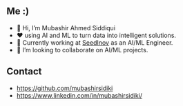  ## Me :)
- 👋 Hi, I’m Mubashir Ahmed Siddiqui
- :heart: using AI and ML to turn data into intelligent solutions.
- 🌱 Currently working at [SeedInov](https://seedinov.com/ "SeedInov") as an AI/ML Engineer.
- 💞️ I’m looking to collaborate on AI/ML projects.

 ## Contact
 
* https://github.com/mubashirsidiki
* https://www.linkedin.com/in/mubashirsidiki/

